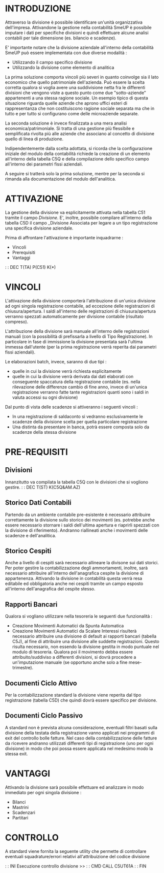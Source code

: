 # INTRODUZIONE

Attraverso la divisione è possibile identificare un'unità organizzativa dell'impresa.
Attivandone la gestione nella contabilità SmeUP è possibile imputare i dati per specifiche divisioni e quindi effettuare alcune analisi contabili per tale dimensione (es. bilancio e scadenze).

E' importante notare che la divisione aziendale all'interno della contabilità SmeUP può essere implementata con due diverse modalità : 
-  Utilizzando il campo specifico divisione
-  Utilizzando la divisione come elemento di analitica

La prima soluzione comporta vincoli più severi in quanto coinvolge sia il lato economico che quello patrimoniale dell'azienda. Può essere la scelta corretta qualora si voglia avere una suddivisione netta fra le differenti divisioni che vengono viste a questo punto come due "sotto-aziende" appartenenti a una stessa ragione sociale. Un esempio tipico di questa situazione riguarda quelle aziende che aprono uffici esteri di rappresentanza che non costituiscono ragione sociale separata ma che in tutto e per tutto si configurano come delle microaziende separate.

La seconda soluzione è invece finalizzata a una mera analisi economica/patrimoniale. Si tratta di una gestione più flessibile e semplificata rivolta più alle aziende che associano al concetto di divisione quello di linea di produzione.

Indipendentemente dalla scelta adottata, si ricorda che la configurazione iniziale del modulo della contabilità richiede la creazione di un elemento all'interno della tabella C5Q e della compilazione dello specifico  campo all'interno dei parametri fissi aziendali.

A seguire si tratterà solo la prima soluzione, mentre per la seconda si rimanda alla documentazione del modulo dell'analitica.

# ATTIVAZIONE

La gestione della divisione va esplicitamente attivata nella tabella C51 tramite il campo _Divisione_.
E', inoltre, possibile compilare all'interno della tabella C5D il campo _Divisione Associata per legare a un tipo registrazione una specifica divisione aziendale.

Prima di affrontare l'attivazione è importante inquadrarne : 
-  Vincoli
-  Prerequisiti
-  Vantaggi

 :  : DEC T(TA) P(C51) K(\*)

# VINCOLI

L'attivazione della divisione comporterà l'attribuzione di un'unica divisione ad ogni singola registrazione contabile, ad eccezione delle registrazioni di chiusura/apertura.
I saldi all'interno delle registrazioni di chiusura/apertura verranno spezzati automaticamente per divisione contabile (risultato compreso).

L'attribuzione della divisione sarà manuale all'interno delle registrazioni manuali  (con la possibilità di prefissarla a livello di Tipo Registrazione). In particolare in fase di immissione la divisione presentata sarà l'ultima immessa dall'utente (per la prima registrazione verrà reperita dai parametri fissi aziendali).

Le elaborazioni batch, invece, saranno di due tipi : 
-  quelle in cui la divisione verrà richiesta esplicitamente
-  quelle in cui la divisione verrà derivata dai dati elaborati con conseguente spaccatura della registrazione contabile (es. nella rilevazione delle differenze cambio di fine anno, invece di un'unica registrazione verranno fatte tante registrazioni quanti sono i saldi in valuta accessi su ogni divisione)

Dal punto di vista delle scadenze si attiveranno i seguenti vincoli : 
-  In una registrazione di saldaconto si vedranno esclusivamente le scadenze della divisione scelta per quella particolare registrazione
-  Una distinta da presentare in banca, potrà essere composta solo da scadenze della stessa divisione

# PRE-REQUISITI

## Divisioni

Innanzitutto va compilata la tabella C5Q con le divisioni che si vogliono gestire.
 :  : DEC T(ST) K(C5Q&AM.AZ)

## Storico Dati Contabili

Partendo da un ambiente contabile pre-esistente è necessario attribuire correttamente la divisione sullo storico dei movimenti (es. potrebbe anche essere necessario stornare i saldi dell'ultima apertura e riaprirli spezzati con la divisione di riferimento).
Andranno riallineati anche i movimenti delle scadenze e dell'analitica.

## Storico Cespiti

Anche a livello di cespiti sarà necessario allineare la divisone sui dati storici.
Per poter gestire la contabilizzazione degli ammortamenti, inoltre, sarà necessario attribuire all'interno dell'anagrafica cespite la divisione di appartenenza.
Attivando la divisione in contabilità questa verrà resa editabile ed obbligatoria anche nei cespiti tramite un campo esposto all'interno dell'anagrafica del cespite stesso.

## Rapporti Bancari

Qualora si vogliano utilizzare nella tesoreria le seguenti due funzionalità : 
-  Creazione Movimenti Automatici da Spunta Automatica
-  Creazione Movimenti Automatici da Scalare Interessi
risulterà necessario attribuire una divisione di default ai rapporti bancari (tabella C5J), al fine di attribuire una divisione alle suddette registrazioni.
Questo risulta necessario, non essendo la divisione gestita in modo puntuale nel modulo di tesoreria.
Qualora poi il movimento debba essere attribuito/suddiviso a differenti divisioni, si dovrà procedere a un'imputazione manuale (se opportuno anche solo a fine mese-trimestre).

## Documenti Ciclo Attivo

Per la contabilizzazione standard la divisione viene reperita dal tipo registrazione (tabella C5D) che quindi dovrà essere specifico per divisione.

## Documenti Ciclo Passivo

A standard non è prevista alcuna considerazione, eventuali filtri basati sulla divisione della testata della registrazione vanno applicati nei programmi di exit del controllo bolle fatture.
Nel caso della contabilizzazione delle fatture da ricevere andranno utilizzati differenti tipi di registrazione (uno per ogni divisione) in modo che poi possa essere applicata nel medesimo modo la stessa exit.

# VANTAGGI

Attivando la divisione sarà possibile effettuare ed analizzare in modo immediato per ogni singola divisione : 
-  Bilanci
-  Mastrini
-  Scadenzari
-  Partitari

# CONTROLLO

A standard viene fornita la seguente utility che permette di controllare eventuali squadrature/errori relativi all'attribuizione del codice divisione

 :  : INI Esecuzione controllo divisione >>
 :  : CMD CALL C5UT61A
 :  : FIN

